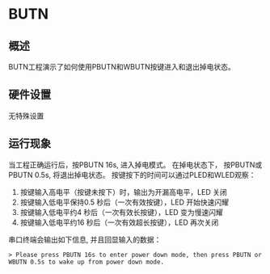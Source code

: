 # BUTN
## 概述

BUTN工程演示了如何使用PBUTN和WBUTN按键进入和退出掉电状态。

## 硬件设置

无特殊设置

## 运行现象

当工程正确运行后，按PBUTN 16s, 进入掉电模式。 在掉电状态下， 按PBUTN或PBUTN 0.5s, 将退出掉电状态。
按键按下的时间可以通过PLED和WLED观察：
1. 按键输入高电平（按键未按下）时，输出为开漏高电平，LED 关闭
2. 按键输入低电平保持0.5 秒后（一次有效按键），LED 开始快速闪耀
3. 按键输入低电平约4 秒后（一次有效长按键），LED 变为慢速闪耀
4. 按键输入低电平约16 秒后（一次有效超长按键），LED 再次关闭

串口终端会输出如下信息, 并且回显输入的数据：
```
> Please press PBUTN 16s to enter power down mode, then press PBUTN or WBUTN 0.5s to wake up from power down mode.
```
